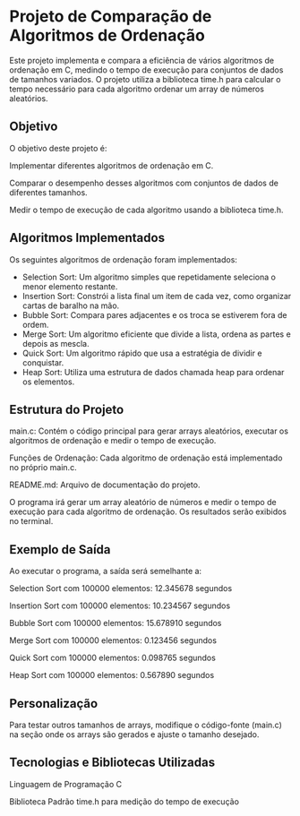 # Projeto de Comparação de Algoritmos de Ordenação

Este projeto implementa e compara a eficiência de vários algoritmos de ordenação em C, medindo o tempo de execução para conjuntos de dados de tamanhos variados. O projeto utiliza a biblioteca time.h para calcular o tempo necessário para cada algoritmo ordenar um array de números aleatórios.

## Objetivo
O objetivo deste projeto é:

Implementar diferentes algoritmos de ordenação em C.

Comparar o desempenho desses algoritmos com conjuntos de dados de diferentes tamanhos.

Medir o tempo de execução de cada algoritmo usando a biblioteca time.h.

## Algoritmos Implementados

Os seguintes algoritmos de ordenação foram implementados:

- Selection Sort: Um algoritmo simples que repetidamente seleciona o menor elemento restante.
- Insertion Sort: Constrói a lista final um item de cada vez, como organizar cartas de baralho na mão.
- Bubble Sort: Compara pares adjacentes e os troca se estiverem fora de ordem.
- Merge Sort: Um algoritmo eficiente que divide a lista, ordena as partes e depois as mescla.
- Quick Sort: Um algoritmo rápido que usa a estratégia de dividir e conquistar.
- Heap Sort: Utiliza uma estrutura de dados chamada heap para ordenar os elementos.

## Estrutura do Projeto

main.c: Contém o código principal para gerar arrays aleatórios, executar os algoritmos de ordenação e medir o tempo de execução.

Funções de Ordenação: Cada algoritmo de ordenação está implementado no próprio main.c.

README.md: Arquivo de documentação do projeto.

O programa irá gerar um array aleatório de números e medir o tempo de execução para cada algoritmo de ordenação. Os resultados serão exibidos no terminal.

## Exemplo de Saída

Ao executar o programa, a saída será semelhante a:

Selection Sort com 100000 elementos: 12.345678 segundos

Insertion Sort com 100000 elementos: 10.234567 segundos

Bubble Sort com 100000 elementos: 15.678910 segundos

Merge Sort com 100000 elementos: 0.123456 segundos

Quick Sort com 100000 elementos: 0.098765 segundos

Heap Sort com 100000 elementos: 0.567890 segundos

## Personalização
Para testar outros tamanhos de arrays, modifique o código-fonte (main.c) na seção onde os arrays são gerados e ajuste o tamanho desejado.

## Tecnologias e Bibliotecas Utilizadas
Linguagem de Programação C

Biblioteca Padrão time.h para medição do tempo de execução